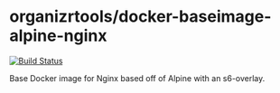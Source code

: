 # organizrtools/docker-baseimage-alpine-nginx

[![Build Status](https://travis-ci.org/monitorr/docker-baseimage-alpine-nginx.svg?branch=master)](https://travis-ci.org/monitorr/docker-baseimage-alpine-nginx)

Base Docker image for Nginx based off of Alpine with an s6-overlay.
